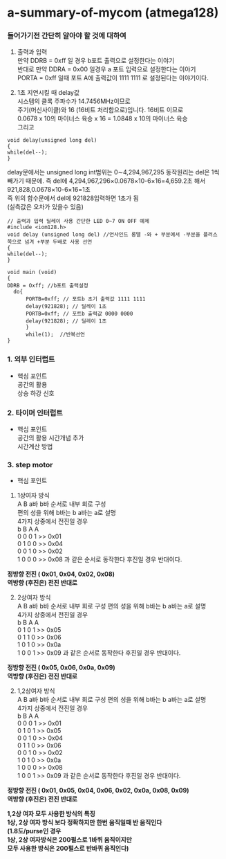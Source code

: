 # **a-summary-of-mycom (atmega128)**  
  
  
### 들어가기전 간단히 알아야 할 것에 대하여  
  
  
1) 출력과 입력  
만약 DDRB = 0xff 일 경우 b포트 출력으로 설정한다는 이야기  
반대로 만약 DDRA = 0x00 일경우 a 포트 입력으로 설정한다는 이야기  
PORTA = 0xff 일때 포트 A에 출력값이 1111 1111 로 설정된다는 이야기이다.  
  
  
2) 1초 지연시킬 때 delay값  
시스템의 클록 주파수가 14.7456MHz이므로  
주기(머신사이클)와 16 (16비트 처리함으로)입니다. 16비트 이므로   
0.0678 x 10의 마이너스 육승 x 16 = 1.0848 x 10의 마이너스 육승  
그리고  
~~~
void delay(unsigned long del)  
{  
while(del--);  
}  
~~~
delay문에서는 unsigned long int범위는 0∼4,294,967,295
동작원리는 del은 1씩 빼가기 때문에. 즉 del에 4,294,967,296×0.0678×10-6×16=4,659.2초 해서 921,828,0.0678×10-6×16=1초  
즉 위의 함수문에서 del에 921828입력하면 1초가 됨  
(실측값은 오차가 있을수 있음)  
  
  
~~~
// 출력과 입력 딜레이 사용 간단한 LED 0~7 ON OFF 예제 
#include <iom128.h>  
void delay (unsigned long del) //언사인드 롱델 -와 + 부분에서 -부분을 플러스 쪽으로 넘겨 +부분 두배로 사용 선언   
{  
while(del--);  
}  

void main (void)  
{  
DDRB = Oxff; //b포트 출력설정  
  do{
      PORTB=0xff; // 포트b 초기 출력값 1111 1111  
      delay(921828); // 딜레이 1초  
      PORTB=0xff; // 포트b 출력값 0000 0000  
      delay(921828); // 딜레이 1초  
      }  
      while(1);  //반복선언
}
~~~
### 1. 외부 인터럽트  
* 핵심 포인트  
공간의 활용  
상승 하강 신호  

### 2. 타이머 인터럽트  
* 핵심 포인트  
공간의 활용 
시간개념 추가  
시간계산 방법  

### 3. step motor 
* 핵심 포인트  
1) 1상여자 방식  
A B a바 b바 순서로 내부 회로 구성  
편의 성을 위해 b바는 b a바는 a로 설명  
4가지 상중에서 전진일 경우  
b B  A  A  
0   0  0   1 >> 0x01  
0   1  0   0 >> 0x04  
0   0  1   0 >> 0x02  
1   0  0   0 >> 0x08 과 같은 순서로 동작한다 후진일 경우 반대이다.  
   
   
**정방향 전진 ( 0x01, 0x04, 0x02, 0x08)  
역방향 (후진은) 전진 반대로**  
  
  


2) 2상여자 방식  
A B a바 b바 순서로 내부 회로 구성 
편의 성을 위해 b바는 b a바는 a로 설명  
4가지 상중에서 전진일 경우  
b B  A  A  
0   1  0   1 >> 0x05  
0   1  1   0 >> 0x06  
1   0  1   0 >> 0x0a  
1   0  0   1 >> 0x09 과 같은 순서로 동작한다 후진일 경우 반대이다.  
  
**정방향 전진 ( 0x05, 0x06, 0x0a, 0x09)  
역방향 (후진은) 전진 반대로**  
  
  
2) 1,2상여자 방식  
A B a바 b바 순서로 내부 회로 구성 
편의 성을 위해 b바는 b a바는 a로 설명  
4가지 상중에서 전진일 경우  
b B  A  A  
0  0  0 1 >> 0x01  
0  1  0 1 >> 0x05  
0  0  1 0 >> 0x04  
0  1  1 0 >> 0x06  
0  0  1 0 >> 0x02  
1  0  1 0 >> 0x0a  
1  0  0 0 >> 0x08  
1  0  0 1 >> 0x09 과 같은 순서로 동작한다 후진일 경우 반대이다.  
  
**정방향 전진 ( 0x01, 0x05, 0x04, 0x06, 0x02, 0x0a, 0x08, 0x09)  
역방향 (후진은) 전진 반대로**  
  
**1,2상 여자 모두 사용한 방식의 특징  
1상, 2상 여자 방식 보다 정확하지만 한번 움직일때 반 움직인다  
(1.8도/purse인 경우  
1상, 2상 여자방식은 200펄스로 1바퀴 움직이지만  
모두 사용한 방식은 200펄스로 반바퀴 움직인다)**
